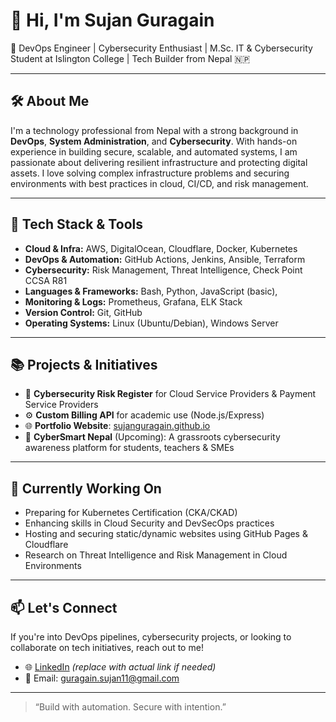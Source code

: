 # 👋 Hi, I'm Sujan Guragain

🚀 DevOps Engineer | Cybersecurity Enthusiast | M.Sc. IT & Cybersecurity Student at Islington College | Tech Builder from Nepal 🇳🇵

---

## 🛠️ About Me

I'm a technology professional from Nepal with a strong background in **DevOps**, **System Administration**, and **Cybersecurity**. With hands-on experience in building secure, scalable, and automated systems, I am passionate about delivering resilient infrastructure and protecting digital assets. I love solving complex infrastructure problems and securing environments with best practices in cloud, CI/CD, and risk management.

---

## 🔧 Tech Stack & Tools

- **Cloud & Infra:** AWS, DigitalOcean, Cloudflare, Docker, Kubernetes
- **DevOps & Automation:** GitHub Actions, Jenkins, Ansible, Terraform
- **Cybersecurity:** Risk Management, Threat Intelligence, Check Point CCSA R81
- **Languages & Frameworks:** Bash, Python, JavaScript (basic),
- **Monitoring & Logs:** Prometheus, Grafana, ELK Stack
- **Version Control:** Git, GitHub
- **Operating Systems:** Linux (Ubuntu/Debian), Windows Server

---

## 📚 Projects & Initiatives

- 🔐 **Cybersecurity Risk Register** for Cloud Service Providers & Payment Service Providers
- ⚙️ **Custom Billing API** for academic use (Node.js/Express)
- 🌐 **Portfolio Website**: [sujanguragain.github.io](https://sujanguragain.github.io)
- 🧠 **CyberSmart Nepal** (Upcoming): A grassroots cybersecurity awareness platform for students, teachers & SMEs

---

## 🎯 Currently Working On

- Preparing for Kubernetes Certification (CKA/CKAD)
- Enhancing skills in Cloud Security and DevSecOps practices
- Hosting and securing static/dynamic websites using GitHub Pages & Cloudflare
- Research on Threat Intelligence and Risk Management in Cloud Environments

---

## 📫 Let's Connect

If you're into DevOps pipelines, cybersecurity projects, or looking to collaborate on tech initiatives, reach out to me!

- 🌐 [LinkedIn](https://linkedin.com/in/sujanguragain) *(replace with actual link if needed)*
- 📧 Email: guragain.sujan11@gmail.com

---

> “Build with automation. Secure with intention.”
